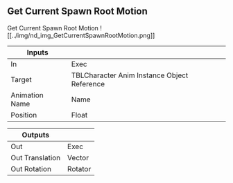 ## Get Current Spawn Root Motion
Get Current Spawn Root Motion
![[../img/nd_img_GetCurrentSpawnRootMotion.png]]

|Inputs||
|--|--|
| In | Exec |
| Target | TBLCharacter Anim Instance Object Reference |
| Animation Name | Name |
| Position | Float |

|Outputs||
|--|--|
| Out | Exec |
| Out Translation | Vector |
| Out Rotation | Rotator |
